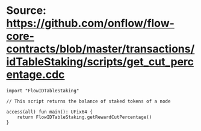 # Source: https://github.com/onflow/flow-core-contracts/blob/master/transactions/idTableStaking/scripts/get_cut_percentage.cdc

```
import "FlowIDTableStaking"

// This script returns the balance of staked tokens of a node

access(all) fun main(): UFix64 {
    return FlowIDTableStaking.getRewardCutPercentage()
}
```